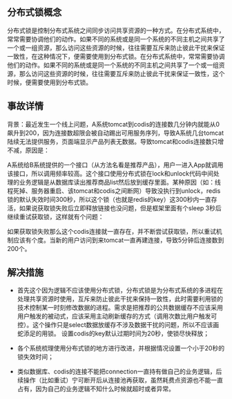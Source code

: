 ## 分布式锁概念

分布式锁是控制分布式系统之间同步访问共享资源的一种方式。在分布式系统中，常常需要协调他们的动作。如果不同的系统或是同一个系统的不同主机之间共享了一个或一组资源，那么访问这些资源的时候，往往需要互斥来防止彼此干扰来保证一致性，在这种情况下，便需要使用到分布式锁。在分布式系统中，常常需要协调他们的动作。如果不同的系统或是同一个系统的不同主机之间共享了一个或一组资源，那么访问这些资源的时候，往往需要互斥来防止彼此干扰来保证一致性，这个时候，便需要使用到分布式锁。

## 事故详情

背景：最近发生一个线上问题，A系统tomcat到codis的连接数几分钟内就能从0飙升到200，因为连接数超限会被自动踢出可用服务序列，导致A系统几台tomcat陆续无法提供服务，页面端显示产品列表无数据。导致tomcat和codis连接数只增不减，原因是：

A系统给B系统提供的一个接口（从方法名看是推荐产品），用户一进入App就调用该接口，所以调用频率较高。这个接口使用分布式锁在lock和unlock代码中间处理的业务逻辑是从数据库读出推荐商品list然后放到缓存里面。某种原因（如：线程死掉、服务器重启、该tomcat和codis之间断网）导致没执行到unlock，redis锁的默认失效时间300秒，所以这个锁（也就是redis的key）这300秒内一直存活，如果说获取锁失败后立即释放链接也没问题，但是框架里面有个sleep 3秒后继续重试获取锁，这样就有个问题：

如果获取锁失败那么这个codis连接就一直存在，并不断尝试获取锁，所以重试机制应该有个度。当新的用户访问到来tomcat一直再建连接，导致5分钟后连接数到200个。

## 解决措施

* 首先这个因为逻辑不应该使用分布式锁，分布式锁是为分布式系统的多进程在处理共享资源时使用，互斥来防止彼此干扰来保持一致性，此时需要利用锁的技术控制某一时刻修改数据的进程。需求是把推荐的公共数据缓存不应该采用用户触发的被动式，应该采用主动刷新缓存的方式（调用次数比用户触发可控）。这个操作只是select数据放缓存不涉及数据干扰的问题，所以不应该画蛇添足的用锁。
设置codis的key默认过期时间为20秒，使锁尽快释放；

* 各个系统梳理使用分布式锁的地方进行改进，并根据情况设置一个小于20秒的锁失效时间；

* 类似数据库、codis的连接不能把connection一直持有做自己的业务逻辑，后续操作（比如重试）宁可断开后从连接池再获取，虽然耗费点资源也不能一直占有，因为自己的业务逻辑不知什么时候就超时或者异常。
